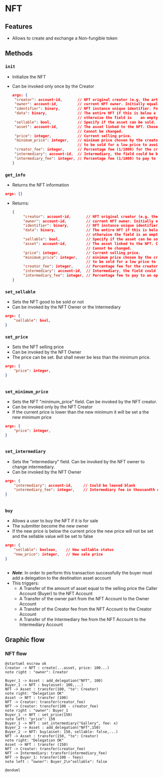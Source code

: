 NFT
===

## Features
 - Allows to create and exchange a Non-fungible token

## Methods

### `init`
 - Initialize the NFT
 - Can be invoked only once by the Creator

   ```json
   args: {
   	"creator": account-id,	   	 // NFT original creator (e.g. the artist, if the NFT is an art asset)
   	"owner": account-id, 	   	 // current NFT owner. Initially equal to creator.
   	"identifier": binary, 	   	 // NFT instance unique identifier. For example the sha256.
   	"data": binary,				 // The entire NFT if this is below a certain size,
	   							 // otherwise the field is    an empty array
   	"sellable": bool,		   	 // Specify if the asset can be sold.
   	"asset": account-id, 	   	 // The asset linked to the NFT. Chosen initially by the creator.
	   							 // Cannot be changed.
   	"price": integer, 		   	 // Current selling price.
   	"minimum_price": integer,	 // minimum price chosen by the creator (prevent the token 
	                             // to be sold for a low price to avoid creator fee).
   	"creator_fee": integer,		 // Percentage fee (1/1000) for the creator every time the NFT is sold
   	"intermediary": account-id,	 // Intermediary, the field could be blank.
   	"intermediary_fee": integer, // Percentage fee (1/1000) to pay to an optional intermediary.
   }
   ```

### `get_info`
 - Returns the NFT information

 ```json
 args: {}
 ```

 - Returns:
   ```json
   {
		"creator": account-id,	   	 // NFT original creator (e.g. the artist, if the NFT is an art asset)
		"owner": account-id, 	   	 // current NFT owner. Initially equal to creator.
		"identifier": binary, 	   	 // NFT instance unique identifier. For example the sha256.
		"data": binary,				 // The entire NFT if this is below a certain size, 
									 // otherwise the field is an empty array
		"sellable": bool,		   	 // Specify if the asset can be sold.
		"asset": account-id, 	   	 // The asset linked to the NFT. Chosen initially by the creator.
									 // Cannot be changed.
		"price": integer, 		   	 // Current selling price.
		"minimum_price": integer,	 // minimum price chosen by the creator (prevent the token 
									 // to be sold for a low price to avoid creator fee).
		"creator_fee": integer,		 // Percentage fee for the creator every time the NFT is sold
		"intermediary": account-id,	 // Intermediary, the field could be blank.
		"intermediary_fee": integer, // Percentage fee to pay to an optional intermediary.
   }
   ```

### `set_sellable`

 - Sets the NFT good to be sold or not
 - Can be invoked by the NFT Owner or the Intermediary
 
```json
args: {
    "sellable": bool,
}
```

### `set_price`

 - Sets the NFT selling price
 - Can be invoked by the NFT Owner 
 - The price can be set. But shall never be less than the minimum price.
 
```json
args: {
	"price": integer,
}
	
```


### `set_minimum_price`

 - Sets the NFT "minimum_price" field. Can be invoked by the NFT creator.
 - Can be invoked only by the NFT Creator
 - If the current price is lower than the new minimum it will be set a the new minimum price
 
```json
args: {
	"price": integer,	
}
	
```


### `set_intermediary`

 - Sets the "intermediary" field. Can be invoked by the NFT owner to change intermediary.
 - Can be invoked by the NFT Owner
 
```json
args: {
	"intermediary": account-id,		// Could be leaved blank
    "intermediary_fee": integer,    // Intermediary fee in thousandth of %: 5 => 5/1000*100 => 0.5%
}
	
```

### `buy`

 - Allows a user to buy the NFT if it is for sale
 - The submitter become the new owner
 - If the new price is below the current price the new price will not be set and the sellable value will be set to false
 
```json
args: {
	"sellable": boolean, 	// New sellable status
	"new_price": integer,	// New sale price
}
	
```
 - _**Note**_: In order to perform this transaction successfully the buyer must add a delegation to the destination asset account 
 - This triggers:
   - A Transfer of the amount of asset equal to the selling price the Caller Account (Buyer) to the NFT Account
   - A Transfer of the owner part from the NFT Account to the Owner Account
   - A Transfer of the Creator fee from the NFT Account to the Creator Account
   - A Transfer of the Intermediary fee from the NFT Account to the Intermediary Account


## Graphic flow

### NFT flow
```plantuml
@startuml escrow ok
Creator -> NFT : create(...asset, price: 100...)
note right : "owner": Creator

Buyer_1 -> Asset : add_delegation("NFT", 100)
Buyer_1 -> NFT : buy(asset: 100,...)
NFT -> Asset : transfer(100, "to": Creator)
note right: "Delegation OK"
Asset -> NFT : transfer (100)
NFT -> Creator: transfer(creator_fee)
NFT -> Creator: transfer(100 - creator_fee)
note right : "owner": Buyer_1
Buyer_1 -> NFT : set_price(150)
note left: "price": 150
Buyer_1 -> NFT : set_intermediary("Gallery", fee: x)
Buyer_2 -> Asset : add_delegation("NFT",150)
Buyer_2 -> NFT: buy(asset: 150, sellable: false,...)
NFT -> Asset : transfer(150, "to": Creator)
note right: "Delegation OK"
Asset -> NFT : transfer (150)
NFT -> Creator: transfer(creator_fee)
NFT -> Intermediary: transfer(intermediary_fee)
NFT -> Buyer_1: transfer(100 - fees)
note left : "owner": Buyer_2\n"sellable": false

@enduml
```
  
